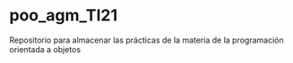 # poo_agm_TI21
Repositorio para almacenar las prácticas de la materia de la programación orientada a objetos
